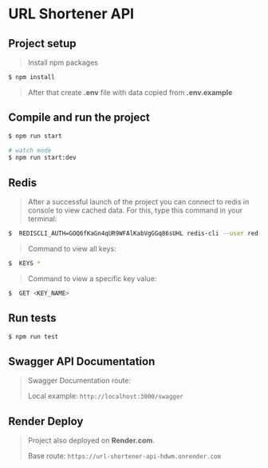 # URL Shortener API

## Project setup

> Install npm packages

```bash
$ npm install
```

> After that create **.env** file with data copied from **.env.example**

## Compile and run the project

```bash
$ npm run start
```

```bash
# watch mode
$ npm run start:dev
```

## Redis

> After a successful launch of the project you can connect to redis in console to view cached data. For this, type this command in your terminal:

```bash
$  REDISCLI_AUTH=GOQ6fKaGn4qUR9WFAlKabVgGGq86sUHL redis-cli --user red-cr5ra1lumphs73e7kh7g -h oregon-redis.render.com -p 6379 --tls
```

> Command to view all keys:

```bash
$  KEYS *
```

> Command to view a specific key value:

```bash
$  GET <KEY_NAME>
```

## Run tests

```bash
$ npm run test
```

## Swagger API Documentation

> Swagger Documentation route:
>
> Local example: `http://localhost:3000/swagger`

## Render Deploy

> Project also deployed on **Render.com**.
>
> Base route: `https://url-shortener-api-hdwm.onrender.com`
